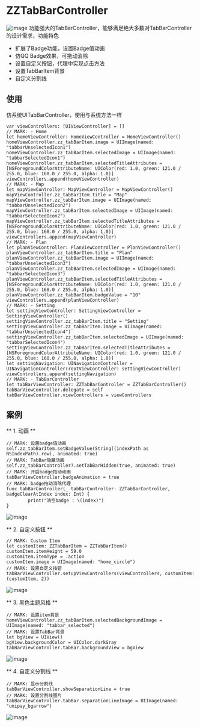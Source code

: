 # ZZTabBarController
![image](https://raw.githubusercontent.com/AaronYin0514/ZZTabBarController_Swift/master/TabBarController/Product/ZZTabBarController.png)
功能强大的TabBarController，能够满足绝大多数对TabBarController的设计需求，功能特色

* 扩展了Badge功能，设置Badge值动画
* 仿QQ Badge效果，可拖动消除
* 设置自定义按钮，代理中实现点击方法
* 设置TabBarItem背景
* 自定义分割线



## 使用
仿系统UITabBarController，使用与系统方法一样

```obj-c
var viewControllers: [UIViewController] = []
// MARK: - Home
let homeViewController: HomeViewController = HomeViewController()
homeViewController.zz_tabBarItem.image = UIImage(named: "tabbarUnselectedIcon1")
homeViewController.zz_tabBarItem.selectedImage = UIImage(named: "tabbarSelectedIcon1")
homeViewController.zz_tabBarItem.selectedTitleAttributes = [NSForegroundColorAttributeName: UIColor(red: 1.0, green: 121.0 / 255.0, blue: 168.0 / 255.0, alpha: 1.0)]
viewControllers.append(homeViewController)
// MARK: - Map
let mapViewController: MapViewController = MapViewController()
mapViewController.zz_tabBarItem.title = "Map"
mapViewController.zz_tabBarItem.image = UIImage(named: "tabbarUnselectedIcon2")
mapViewController.zz_tabBarItem.selectedImage = UIImage(named: "tabbarSelectedIcon2")
mapViewController.zz_tabBarItem.selectedTitleAttributes = [NSForegroundColorAttributeName: UIColor(red: 1.0, green: 121.0 / 255.0, blue: 168.0 / 255.0, alpha: 1.0)]
viewControllers.append(mapViewController)   
// MARK: - Plan
let planViewController: PlanViewController = PlanViewController()
planViewController.zz_tabBarItem.title = "Plan"
planViewController.zz_tabBarItem.image = UIImage(named: "tabbarUnselectedIcon3")
planViewController.zz_tabBarItem.selectedImage = UIImage(named: "tabbarSelectedIcon3")
planViewController.zz_tabBarItem.selectedTitleAttributes = [NSForegroundColorAttributeName: UIColor(red: 1.0, green: 121.0 / 255.0, blue: 168.0 / 255.0, alpha: 1.0)]
planViewController.zz_tabBarItem.badgeValue = "10"
viewControllers.append(planViewController)   
// MARK: - Setting
let settingViewController: SettingViewController = SettingViewController()
settingViewController.zz_tabBarItem.title = "Setting"
settingViewController.zz_tabBarItem.image = UIImage(named: "tabbarUnselectedIcon4")
settingViewController.zz_tabBarItem.selectedImage = UIImage(named: "tabbarSelectedIcon4")
settingViewController.zz_tabBarItem.selectedTitleAttributes = [NSForegroundColorAttributeName: UIColor(red: 1.0, green: 121.0 / 255.0, blue: 168.0 / 255.0, alpha: 1.0)]
let settingNavigation: UINavigationController = UINavigationController(rootViewController: settingViewController)
viewControllers.append(settingNavigation)  
// MARK: - TabBarController
let tabBarViewController: ZZTabBarController = ZZTabBarController()
tabBarViewController.delegate = self    
tabBarViewController.viewControllers = viewControllers
```
## 案例
** 1. 动画 **

```obj-c
// MARK: 设置badge值动画
self.zz_tabBarItem.setBadgeValue(String((indexPath as NSIndexPath).row), animated: true)
// MARK: TabBar隐藏动画
self.zz_tabBarController?.setTabBarHidden(true, animated: true)
// MARK: 开启badge拖动动画
tabBarViewController.badgeAnimation = true
// MARK: badge拖动消除代理
func tabBarController(_ tabBarController: ZZTabBarController, badgeClearAtIndex index: Int) {
        print("清空badge : \(index)")
}
```

![image](https://raw.githubusercontent.com/AaronYin0514/ZZTabBarController_Swift/master/TabBarController/Product/badge1.gif)

** 2. 自定义按钮 **

```obj-c
// MARK: Custom Item
let customItem: ZZTabBarItem = ZZTabBarItem()
customItem.itemHeight = 59.0
customItem.itemType = .action
customItem.image = UIImage(named: "home_circle")
// MARK: 设置自定义按钮
tabBarViewController.setupViewControllers(viewControllers, customItem: (customItem, 2))
```

![image](https://raw.githubusercontent.com/AaronYin0514/ZZTabBarController_Swift/master/TabBarController/Product/badge2.gif)

** 3. 黑色主题风格 **

```obj-c
// MARK: 设置item背景
homeViewController.zz_tabBarItem.selectedBackgroundImage = UIImage(named: "tabbar_selected")
// MARK: 设置TabBar背景
let bgView = UIView()
bgView.backgroundColor = UIColor.darkGray
tabBarViewController.tabBar.backgroundView = bgView
```

![image](https://raw.githubusercontent.com/AaronYin0514/ZZTabBarController_Swift/master/TabBarController/Product/badge3.png)

** 4. 自定义分割线 **

```obj-c
// MARK: 显示分割线
tabBarViewController.showSeparationLine = true
// MARK: 设置分割线图片
tabBarViewController.tabBar.separationLineImage = UIImage(named: "unipay_bgarrow")
```

![image](https://raw.githubusercontent.com/AaronYin0514/ZZTabBarController_Swift/master/TabBarController/Product/badge4.png)